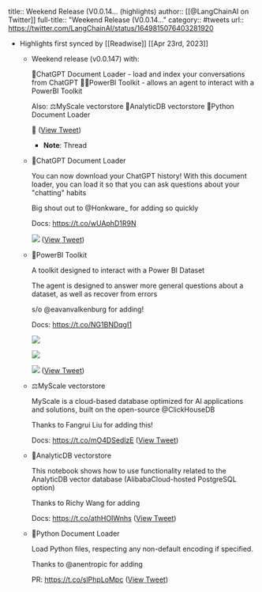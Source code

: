 title:: Weekend Release (V0.0.14... (highlights)
author:: [[@LangChainAI on Twitter]]
full-title:: "Weekend Release (V0.0.14..."
category:: #tweets
url:: https://twitter.com/LangChainAI/status/1649815076403281920

- Highlights first synced by [[Readwise]] [[Apr 23rd, 2023]]
	- Weekend release (v0.0.147) with:
	  
	  📯ChatGPT Document Loader - load and index your conversations from ChatGPT
	  🦸‍♂️PowerBI Toolkit - allows an agent to interact with a PowerBI Toolkit
	  
	  Also:
	  ⚖️MyScale vectorstore
	  🎋AnalyticDB vectorstore
	  🐍Python Document Loader
	  
	  🧵 ([View Tweet](https://twitter.com/LangChainAI/status/1649815076403281920))
		- **Note**: Thread
	- 📄ChatGPT Document Loader
	  
	  You can now download your ChatGPT history! With this document loader, you can load it so that you can ask questions about your "chatting" habits
	  
	  Big shout out to @Honkware_ for adding so quickly
	  
	  Docs: https://t.co/wUAphD1R9N 
	  
	  ![](https://pbs.twimg.com/media/FuVOHnRaUAAPiWi.jpg) ([View Tweet](https://twitter.com/LangChainAI/status/1649815077720309760))
	- 🦸PowerBI Toolkit
	  
	  A toolkit designed to interact with a Power BI Dataset
	  
	  The agent is designed to answer more general questions about a dataset, as well as recover from errors
	  
	  s/o @eavanvalkenburg for adding!
	  
	  Docs: https://t.co/NG1BNDqgI1 
	  
	  ![](https://pbs.twimg.com/media/FuVP5euaYAANkA1.png) 
	  
	  ![](https://pbs.twimg.com/media/FuVP5etakAI39OT.jpg) 
	  
	  ![](https://pbs.twimg.com/media/FuVP5eyakAUq2VI.jpg) ([View Tweet](https://twitter.com/LangChainAI/status/1649815079268007941))
	- ⚖️MyScale vectorstore
	  
	  MyScale is a cloud-based database optimized for AI applications and solutions, built on the open-source @ClickHouseDB 
	  
	  Thanks to Fangrui Liu for adding this!
	  
	  Docs: https://t.co/mO4DSedlzE ([View Tweet](https://twitter.com/LangChainAI/status/1649815080803119104))
	- 🎋AnalyticDB vectorstore
	  
	  This notebook shows how to use functionality related to the AnalyticDB vector database (AlibabaCloud-hosted PostgreSQL option)
	  
	  Thanks to Richy Wang for adding
	  
	  Docs: https://t.co/athHOIWnhs ([View Tweet](https://twitter.com/LangChainAI/status/1649815081981726720))
	- 🐍Python Document Loader
	  
	  Load Python files, respecting any non-default encoding if specified.
	  
	  Thanks to @anentropic for adding
	  
	  PR: https://t.co/slPhpLoMpc ([View Tweet](https://twitter.com/LangChainAI/status/1649815083143544832))